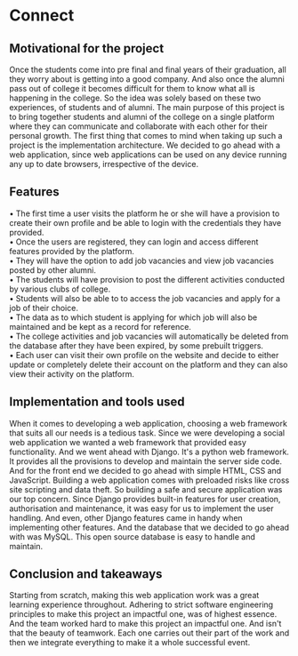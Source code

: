 # Connect
## Motivational for the project  
Once the students come into pre final and final years of their graduation, all they worry about is getting into a good company. And also once the alumni pass out of college it becomes difficult for them to know what all is happening in the college. So the idea was solely based on these two experiences, of students and of alumni. The main purpose of this project is to bring together students and alumni of the college on a single platform where they can communicate and collaborate with each other for their personal growth. The first thing that comes to mind when taking up such a project is the implementation architecture. We decided to go ahead with a web application, since web applications can be used on any device running any up to date browsers, irrespective of the device.  

## Features  
• The first time a user visits the platform he or she will have a provision to create their
own profile and be able to login with the credentials they have provided.  
• Once the users are registered, they can login and access different features provided by the platform.  
• They will have the option to add job vacancies and view job vacancies posted by other alumni.  
• The students will have provision to post the different activities conducted by various clubs of college.  
• Students will also be able to to access the job vacancies and apply for a job of their choice.  
• The data as to which student is applying for which job will also be maintained and be kept as a record for reference.  
• The college activities and job vacancies will automatically be deleted from the database after they have been expired, by some prebuilt triggers.  
• Each user can visit their own profile on the website and decide to either update or
completely delete their account on the platform and they can also view their activity on the platform.  

## Implementation and tools used
When it comes to developing a web application, choosing a web framework that suits all our needs is a tedious task. Since we were developing a social web application we wanted a web framework that provided easy functionality. And we went ahead with Django. It's a python web framework. It provides all the provisions to develop and maintain the server side code. And for the front end we decided to go ahead with simple HTML, CSS and JavaScript. Building a web application comes with preloaded risks like cross site scripting and data theft. So building a safe and secure application was our top concern. Since Django provides built-in features for user creation, authorisation and maintenance, it was easy for us to implement the user handling. And even, other Django features came in handy when implementing other features. And the database that we decided to go ahead with was MySQL. This open source database is easy to handle and maintain.

## Conclusion and takeaways
Starting from scratch, making this web application work was a great learning experience throughout. Adhering to strict software engineering principles to make this project an impactful one, was of highest essence. And the team worked hard to make this project an impactful one. And isn't that the beauty of teamwork. Each one carries out their part of the work and then we integrate everything to make it a whole successful event. 
